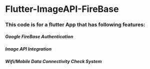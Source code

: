 # Flutter-ImageAPI-FireBase

### This code is for a flutter App that has following features:

##### Google FireBase Authentication
##### Image API Integration
##### Wifi/Mobile Data Connectivity Check System

